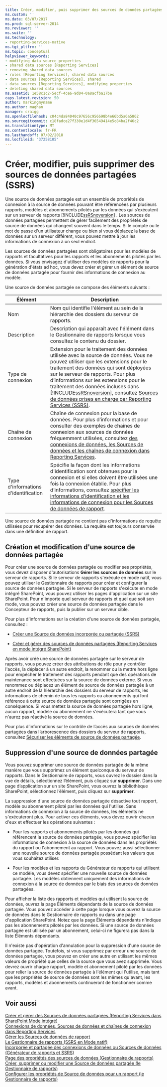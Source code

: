 ```yaml
---
title: Créer, modifier, puis supprimer des sources de données partagées (SSRS) | Microsoft Docs
ms.custom: ''
ms.date: 03/07/2017
ms.prod: sql-server-2014
ms.reviewer: ''
ms.suite: ''
ms.technology:
- reporting-services-native
ms.tgt_pltfrm: ''
ms.topic: conceptual
helpviewer_keywords:
- modifying data source properties
- shared data sources [Reporting Services]
- removing shared data sources
- roles [Reporting Services], shared data sources
- data sources [Reporting Services], shared
- data sources [Reporting Services], modifying properties
- deleting shared data sources
ms.assetid: 1e58c1c2-5ecf-4ce6-9d04-0a8acfba17be
caps.latest.revision: 50
author: markingmyname
ms.author: maghan
manager: craigg
ms.openlocfilehash: c04c4da84040c97656c956698b4e66bd5a6a5862
ms.sourcegitcommit: c18fadce27f330e1d4f36549414e5c84ba2f46c2
ms.translationtype: MT
ms.contentlocale: fr-FR
ms.lasthandoff: 07/02/2018
ms.locfileid: "37258105"
---
```

# <a name="create-modify-and-delete-shared-data-sources-ssrs"></a>Créer, modifier, puis supprimer des sources de données partagées (SSRS)
  Une source de données partagée est un ensemble de propriétés de connexion à la source de données pouvant être référencées par plusieurs rapports, modèles et abonnements pilotés par les données qui s’exécutent sur un serveur de rapports [!INCLUDE[ssRSnoversion](../../includes/ssrsnoversion-md.md)] . Les sources de données partagées permettent de gérer facilement des propriétés de source de données qui changent souvent dans le temps. Si le compte ou le mot de passe d'un utilisateur change ou bien si vous déplacez la base de données sur un serveur différent, vous pouvez mettre à jour les informations de connexion à un seul endroit.  
  
 Les sources de données partagées sont obligatoires pour les modèles de rapports et facultatives pour les rapports et les abonnements pilotés par les données. Si vous envisagez d'utiliser des modèles de rapports pour la génération d'états ad hoc, vous devez créer et gérer un élément de source de données partagée pour fournir des informations de connexion au modèle.  
  
 Une source de données partagée se compose des éléments suivants :  
  
|Élément|Description|  
|----------|-----------------|  
|Nom   |Nom qui identifie l'élément au sein de la hiérarchie des dossiers du serveur de rapports.|  
|Description|Description qui apparaît avec l'élément dans le Gestionnaire de rapports lorsque vous consultez le contenu du dossier.|  
|Type de connexion|Extension pour le traitement des données utilisée avec la source de données. Vous ne pouvez utiliser que les extensions pour le traitement des données qui sont déployées sur le serveur de rapports. Pour plus d’informations sur les extensions pour le traitement des données incluses dans [!INCLUDE[ssRSnoversion](../../includes/ssrsnoversion-md.md)], consultez [Sources de données prises en charge par Reporting Services &#40;SSRS&#41;](../create-deploy-and-manage-mobile-and-paginated-reports.md).|  
|Chaîne de connexion|Chaîne de connexion pour la base de données. Pour plus d’informations et pour consulter des exemples de chaînes de connexion aux sources de données fréquemment utilisées, consultez [des connexions de données, les Sources de données et les chaînes de connexion dans Reporting Services](../data-connections-data-sources-and-connection-strings-in-reporting-services.md).|  
|Type d'informations d'identification|Spécifie la façon dont les informations d'identification sont obtenues pour la connexion et si elles doivent être utilisées une fois la connexion établie. Pour plus d’informations, consultez [spécifier les informations d’identification et les informations de connexion pour les Sources de données de rapport](../../integration-services/connection-manager/data-sources.md).|  
  
 Une source de données partagée ne contient pas d'informations de requête utilisées pour récupérer des données. La requête est toujours conservée dans une définition de rapport.  
  
## <a name="creating-and-modifying-a-shared-data-source"></a>Création et modification d'une source de données partagée  
 Pour créer une source de données partagée ou modifier ses propriétés, vous devez disposer d'autorisations **Gérer les sources de données** sur le serveur de rapports. Si le serveur de rapports s'exécute en mode natif, vous pouvez utiliser le Gestionnaire de rapports pour créer et configurer la source de données partagée. Si le serveur de rapports s'exécute en mode intégré SharePoint, vous pouvez utiliser les pages d'application sur un site SharePoint. Pour n'importe quel serveur de rapports et quel que soit son mode, vous pouvez créer une source de données partagée dans le Concepteur de rapports, puis la publier sur un serveur cible.  
  
 Pour plus d'informations sur la création d'une source de données partagée, consultez :  
  
-   [Créer une Source de données incorporée ou partagée &#40;SSRS&#41;](../create-an-embedded-or-shared-data-source-ssrs.md)  
  
-   [Créer et gérer des sources de données partagées &#40;Reporting Services en mode intégré SharePoint&#41;](../create-manage-shared-data-sources-reporting-services-sharepoint-integrated-mode.md)  
  
 Après avoir créé une source de données partagée sur le serveur de rapports, vous pouvez créer des attributions de rôle pour y contrôler l'accès, la déplacer à un autre endroit, la renommer ou la mettre hors ligne pour empêcher le traitement des rapports pendant que des opérations de maintenance sont effectuées sur la source de données externe. Si vous renommez ou déplacez un élément de source de données partagée à un autre endroit de la hiérarchie des dossiers du serveur de rapports, les informations de chemin de tous les rapports ou abonnements qui font référence à cette source de données partagée sont corrigées en conséquence. Si vous mettez la source de données partagée hors ligne, aucun rapport, modèle ou abonnement ne s'exécutera tant que vous n'aurez pas réactivé la source de données.  
  
 Pour plus d’informations sur le contrôle de l’accès aux sources de données partagées dans l’arborescence des dossiers du serveur de rapports, consultez [Sécuriser les éléments de source de données partagée](../security/secure-shared-data-source-items.md).  
  
## <a name="deleting-a-shared-data-source"></a>Suppression d'une source de données partagée  
 Vous pouvez supprimer une source de données partagée de la même manière que vous supprimez un élément quelconque du serveur de rapports. Dans le Gestionnaire de rapports, vous ouvrez le dossier dans la vue de détails, sélectionnez l’élément, puis cliquez sur **supprimer**. Dans une page d’application sur un site SharePoint, vous ouvrez la bibliothèque SharePoint, sélectionnez l’élément, puis cliquez sur **supprimer**.  
  
 La suppression d'une source de données partagée désactive tout rapport, modèle ou abonnement piloté par les données qui l'utilise. Sans informations de connexion à la source de données, les éléments ne s'exécuteront plus. Pour activer ces éléments, vous devez ouvrir chacun d'eux et effectuer les opérations suivantes :  
  
-   Pour les rapports et abonnements pilotés par les données qui référencent la source de données partagée, vous pouvez spécifier les informations de connexion à la source de données dans les propriétés du rapport ou l'abonnement au rapport. Vous pouvez aussi sélectionner une nouvelle source de données partagée possédant les valeurs que vous souhaitez utiliser.  
  
-   Pour les modèles et les rapports du Générateur de rapports qui utilisent ce modèle, vous devez spécifier une nouvelle source de données partagée. Les modèles obtiennent uniquement des informations de connexion à la source de données par le biais des sources de données partagées.  
  
 Pour afficher la liste des rapports et modèles qui utilisent la source de données, ouvrez la page Éléments dépendants de la source de données partagée. Vous pouvez accéder à cette page lorsque vous ouvrez la source de données dans le Gestionnaire de rapports ou dans une page d'application SharePoint. Notez que la page Éléments dépendants n'indique pas les abonnements pilotés par les données. Si une source de données partagée est utilisée par un abonnement, celui-ci ne figurera pas dans la liste Éléments dépendants.  
  
 Il n'existe pas d'opération d'annulation pour la suppression d'une source de données partagée. Toutefois, si vous supprimez par erreur une source de données partagée, vous pouvez en créer une autre en utilisant les mêmes valeurs de propriété que celles de la source que vous avez supprimée. Vous devrez ouvrir chaque rapport, modèle et abonnement piloté par les données pour relier la source de données partagée à l'élément qui l'utilise, mais tant que les propriétés de source de données sont les mêmes qu'avant, les rapports, modèles et abonnements continueront de fonctionner comme avant.  
  
## <a name="see-also"></a>Voir aussi  
 [Créer et gérer des Sources de données partagées &#40;Reporting Services dans SharePoint Mode intégré&#41;](../create-manage-shared-data-sources-reporting-services-sharepoint-integrated-mode.md)   
 [Connexions de données, Sources de données et chaînes de connexion dans Reporting Services](../data-connections-data-sources-and-connection-strings-in-reporting-services.md)   
 [Gérer les Sources de données de rapport](manage-report-data-sources.md)   
 [Le Gestionnaire de rapports &#40;SSRS en Mode natif&#41;](../report-manager-ssrs-native-mode.md)   
 [Incorporée et partagée des connexions de données ou Sources de données &#40;Générateur de rapports et SSRS&#41;](../embedded-and-shared-data-connections-or-data-sources-report-builder-and-ssrs.md)   
 [Page des propriétés des sources de données &#40;Gestionnaire de rapports&#41;](../data-sources-properties-page-report-manager.md)   
 [Créer, supprimer ou modifier une Source de données partagée &#40;le Gestionnaire de rapports&#41;](../create-delete-or-modify-a-shared-data-source-report-manager.md)   
 [Configurer les propriétés de Source de données pour un rapport &#40;le Gestionnaire de rapports&#41;](configure-data-source-properties-for-a-report-report-manager.md)  
  
  
